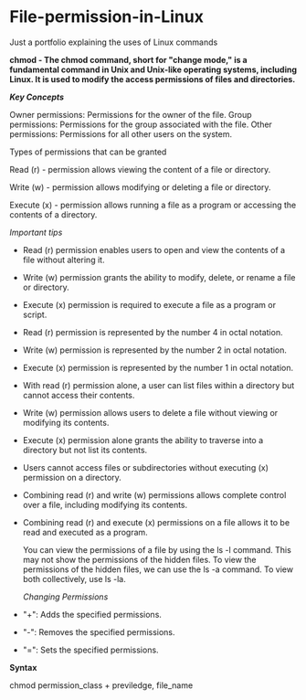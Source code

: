 # File-permission-in-Linux
Just a portfolio explaining the uses of Linux commands

**chmod - The chmod command, short for "change mode," is a fundamental command in Unix and Unix-like operating systems, including Linux. It is used to modify the access permissions of files and directories.** 

***Key Concepts***

Owner permissions: Permissions for the owner of the file.
Group permissions: Permissions for the group associated with the file.
Other permissions: Permissions for all other users on the system.

Types of permissions that can be granted

Read (r) - permission allows viewing the content of a file or directory.

Write (w) - permission allows modifying or deleting a file or directory.

Execute (x) -  permission allows running a file as a program or accessing the contents of a directory. 

*Important tips*
- Read (r) permission enables users to open and view the contents of a file without altering it.
- Write (w) permission grants the ability to modify, delete, or rename a file or directory.
- Execute (x) permission is required to execute a file as a program or script.
- Read (r) permission is represented by the number 4 in octal notation.
- Write (w) permission is represented by the number 2 in octal notation.
- Execute (x) permission is represented by the number 1 in octal notation.
- With read (r) permission alone, a user can list files within a directory but cannot access their contents.
- Write (w) permission allows users to delete a file without viewing or modifying its contents.
- Execute (x) permission alone grants the ability to traverse into a directory but not list its contents.
- Users cannot access files or subdirectories without executing (x) permission on a directory.
- Combining read (r) and write (w) permissions allows complete control over a file, including modifying its contents.
- Combining read (r) and execute (x) permissions on a file allows it to be read and executed as a program.

  You can view the permissions of a file by using the ls -l command. This may not show the permissions of the hidden files. To view the permissions of the hidden files, we can use the ls -a command. To view both 
  collectively, use ls -la.

  *Changing Permissions*
  
- "+": Adds the specified permissions.
- "-": Removes the specified permissions.
- "=": Sets the specified permissions.

**Syntax** 

chmod permission_class + previledge, file_name

